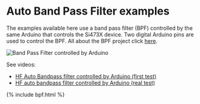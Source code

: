 # Auto Band Pass Filter examples

The examples available here use a band pass filter (BPF) controlled by the same Arduino that controls the Si473X device. Two digital Arduino pins are used to control the BPF. All about the BPF project click [here](https://pu2clr.github.io/auto_bpf_arduino/).

![Band Pass Filter controlled by Arduino](https://pu2clr.github.io/auto_bpf_arduino/images/schematic_01.png)

See videos:

* [HF Auto Bandpass filter controlled by Arduino (first test)](https://youtu.be/M1PDRzVvAm0)
* [HF auto bandpass filter controlled by Arduino (real test)](https://youtu.be/KuAmm0LjUGA)

{% include bpf.html %}
